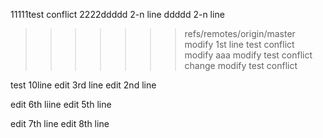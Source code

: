 11111test conflict
2222ddddd 2-n line
ddddd 2-n line
>>>>>>> refs/remotes/origin/master
modify 1st line test conflict
modify aaa
modify test conflict
change modify test conflict

test 10line
edit 3rd line
edit 2nd line

edit 6th liine
edit 5th line

edit 7th line
edit 8th line
